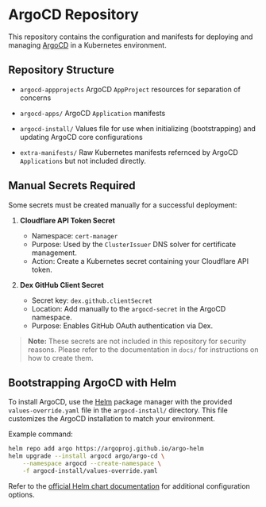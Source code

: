 # ArgoCD Repository

This repository contains the configuration and manifests for deploying and managing [ArgoCD](https://argo-cd.readthedocs.io/) in a Kubernetes environment.

## Repository Structure

- `argocd-appprojects`
    ArgoCD `AppProject` resources for separation of concerns

- `argocd-apps/`
    ArgoCD `Application` manifests

- `argocd-install/`
    Values file for use when initializing (bootstrapping) and updating ArgoCD core configurations

- `extra-manifests/`
    Raw Kubernetes manifests refernced by ArgoCD `Applications` but not included directly.

## Manual Secrets Required

Some secrets must be created manually for a successful deployment:

1. **Cloudflare API Token Secret**
     - Namespace: `cert-manager`
     - Purpose: Used by the `ClusterIssuer` DNS solver for certificate management.
     - Action: Create a Kubernetes secret containing your Cloudflare API token.

2. **Dex GitHub Client Secret**
     - Secret key: `dex.github.clientSecret`
     - Location: Add manually to the `argocd-secret` in the ArgoCD namespace.
     - Purpose: Enables GitHub OAuth authentication via Dex.

> **Note:** These secrets are not included in this repository for security reasons. Please refer to the documentation in `docs/` for instructions on how to create them.

## Bootstrapping ArgoCD with Helm

To install ArgoCD, use the [Helm](https://helm.sh/) package manager with the provided `values-override.yaml` file in the `argocd-install/` directory. This file customizes the ArgoCD installation to match your environment.

Example command:

```sh
helm repo add argo https://argoproj.github.io/argo-helm
helm upgrade --install argocd argo/argo-cd \
    --namespace argocd --create-namespace \
    -f argocd-install/values-override.yaml
```

Refer to the [official Helm chart documentation](https://github.com/argoproj/argo-helm/tree/main/charts/argo-cd) for additional configuration options.
